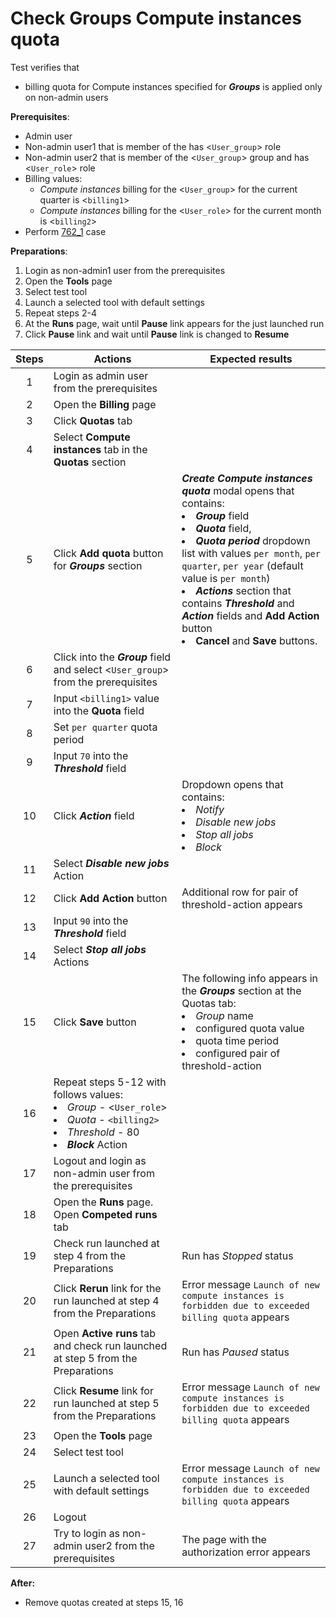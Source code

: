 # Check Groups Compute instances quota

Test verifies that
- billing quota for Compute instances specified for ***Groups*** is applied only on non-admin users

**Prerequisites**:
- Admin user 
- Non-admin user1 that is member of the has <`User_group`> role
- Non-admin user2 that is member of the <`User_group`> group and has <`User_role`> role
- Billing values:
    - *Compute instances* billing for the <`User_group`> for the current quarter is <`billing1`>
    - *Compute instances* billing for the <`User_role`> for the current month is <`billing2`>
- Perform [762_1](762_1.md) case

**Preparations**:
1. Login as non-admin1 user from the prerequisites
2. Open the **Tools** page 
3. Select test tool
4. Launch a selected tool with default settings
5. Repeat steps 2-4
6. At the **Runs** page, wait until **Pause** link appears for the just launched run 
7. Click **Pause** link and wait until **Pause** link is changed to **Resume**

| Steps | Actions | Expected results |
| :---: | --- | --- |
| 1 | Login as admin user from the prerequisites | |
| 2 | Open the **Billing** page | |
| 3 | Click **Quotas** tab |  |
| 4 | Select **Compute instances** tab in the **Quotas** section | | 
| 5 | Click **Add quota** button for ***Groups*** section | ***Create Compute instances quota*** modal opens that contains: <li> ***Group*** field <li> ***Quota*** field, <li> ***Quota period*** dropdown list with values `per month`, `per quarter`, `per year` (default value is `per month`) <li> ***Actions*** section that contains ***Threshold*** and ***Action*** fields and **Add Action** button <li> **Cancel** and **Save** buttons. |
| 6 | Click into the ***Group*** field and select <`User_group`> from the prerequisites | | 
| 7 | Input `<billing1>` value into the **Quota** field | |
| 8 | Set `per quarter` quota period | |
| 9 | Input `70` into the ***Threshold*** field | |
| 10 | Click ***Action*** field | Dropdown opens that contains: <li> *Notify* <li> *Disable new jobs* <li> *Stop all jobs* <li> *Block* | |
| 11 | Select ***Disable new jobs*** Action | |
| 12 | Click **Add Action** button | Additional row for pair of threshold-action appears |  
| 13 | Input `90` into the ***Threshold*** field | |
| 14 | Select ***Stop all jobs*** Actions | |
| 15 | Click **Save** button | The following info appears in the ***Groups*** section at the Quotas tab: <li> *Group* name <li> configured quota value <li> quota time period <li> configured pair of threshold-action |
| 16 | Repeat steps 5-12 with follows values: <li> *Group* - <`User_role`> <li> *Quota* - `<billing2>` <li> *Threshold* - 80 <li> ***Block*** Action
| 17 | Logout and login as non-admin user from the prerequisites | |
| 18 | Open the **Runs** page. Open **Competed runs** tab | |
| 19 | Check run launched at step 4 from the Preparations | Run has *Stopped* status |
| 20 | Click **Rerun** link for the run launched at step 4 from the Preparations | Error message `Launch of new compute instances is forbidden due to exceeded billing quota` appears | 
| 21 | Open **Active runs** tab and check run launched at step 5 from the Preparations | Run has *Paused* status |
| 22 | Click **Resume** link for run launched at step 5 from the Preparations | Error message `Launch of new compute instances is forbidden due to exceeded billing quota` appears |
| 23 | Open the **Tools** page | |
| 24 | Select test tool | |
| 25 | Launch a selected tool with default settings | Error message `Launch of new compute instances is forbidden due to exceeded billing quota` appears |
| 26 | Logout | |
| 27 | Try to login as non-admin user2 from the prerequisites | The page with the authorization error appears |

**After:**
- Remove quotas created at steps 15, 16 
